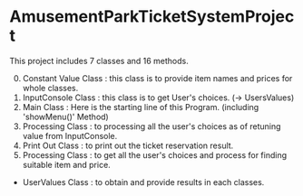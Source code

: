 # AmusementParkTicketSystemProject

This project includes 7 classes and 16 methods.

0. Constant Value Class : this class is to provide item names and prices for whole classes.
1. InputConsole Class : this class is to get User's choices. (-> UsersValues)
2. Main Class : Here is the starting line of this Program. (including 'showMenu()' Method)
3. Processing Class : to processing all the user's choices as of retuning value from InputConsole.
4. Print Out Class : to print out the ticket reservation result. 
5. Processing Class : to get all the user's choices and process for finding suitable item and price.
* UserValues Class :  to obtain and provide results in each classes.
